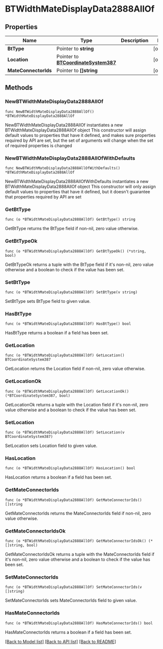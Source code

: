 # BTWidthMateDisplayData2888AllOf

## Properties

Name | Type | Description | Notes
------------ | ------------- | ------------- | -------------
**BtType** | Pointer to **string** |  | [optional] 
**Location** | Pointer to [**BTCoordinateSystem387**](BTCoordinateSystem387.md) |  | [optional] 
**MateConnectorIds** | Pointer to **[]string** |  | [optional] 

## Methods

### NewBTWidthMateDisplayData2888AllOf

`func NewBTWidthMateDisplayData2888AllOf() *BTWidthMateDisplayData2888AllOf`

NewBTWidthMateDisplayData2888AllOf instantiates a new BTWidthMateDisplayData2888AllOf object
This constructor will assign default values to properties that have it defined,
and makes sure properties required by API are set, but the set of arguments
will change when the set of required properties is changed

### NewBTWidthMateDisplayData2888AllOfWithDefaults

`func NewBTWidthMateDisplayData2888AllOfWithDefaults() *BTWidthMateDisplayData2888AllOf`

NewBTWidthMateDisplayData2888AllOfWithDefaults instantiates a new BTWidthMateDisplayData2888AllOf object
This constructor will only assign default values to properties that have it defined,
but it doesn't guarantee that properties required by API are set

### GetBtType

`func (o *BTWidthMateDisplayData2888AllOf) GetBtType() string`

GetBtType returns the BtType field if non-nil, zero value otherwise.

### GetBtTypeOk

`func (o *BTWidthMateDisplayData2888AllOf) GetBtTypeOk() (*string, bool)`

GetBtTypeOk returns a tuple with the BtType field if it's non-nil, zero value otherwise
and a boolean to check if the value has been set.

### SetBtType

`func (o *BTWidthMateDisplayData2888AllOf) SetBtType(v string)`

SetBtType sets BtType field to given value.

### HasBtType

`func (o *BTWidthMateDisplayData2888AllOf) HasBtType() bool`

HasBtType returns a boolean if a field has been set.

### GetLocation

`func (o *BTWidthMateDisplayData2888AllOf) GetLocation() BTCoordinateSystem387`

GetLocation returns the Location field if non-nil, zero value otherwise.

### GetLocationOk

`func (o *BTWidthMateDisplayData2888AllOf) GetLocationOk() (*BTCoordinateSystem387, bool)`

GetLocationOk returns a tuple with the Location field if it's non-nil, zero value otherwise
and a boolean to check if the value has been set.

### SetLocation

`func (o *BTWidthMateDisplayData2888AllOf) SetLocation(v BTCoordinateSystem387)`

SetLocation sets Location field to given value.

### HasLocation

`func (o *BTWidthMateDisplayData2888AllOf) HasLocation() bool`

HasLocation returns a boolean if a field has been set.

### GetMateConnectorIds

`func (o *BTWidthMateDisplayData2888AllOf) GetMateConnectorIds() []string`

GetMateConnectorIds returns the MateConnectorIds field if non-nil, zero value otherwise.

### GetMateConnectorIdsOk

`func (o *BTWidthMateDisplayData2888AllOf) GetMateConnectorIdsOk() (*[]string, bool)`

GetMateConnectorIdsOk returns a tuple with the MateConnectorIds field if it's non-nil, zero value otherwise
and a boolean to check if the value has been set.

### SetMateConnectorIds

`func (o *BTWidthMateDisplayData2888AllOf) SetMateConnectorIds(v []string)`

SetMateConnectorIds sets MateConnectorIds field to given value.

### HasMateConnectorIds

`func (o *BTWidthMateDisplayData2888AllOf) HasMateConnectorIds() bool`

HasMateConnectorIds returns a boolean if a field has been set.


[[Back to Model list]](../README.md#documentation-for-models) [[Back to API list]](../README.md#documentation-for-api-endpoints) [[Back to README]](../README.md)


